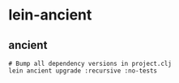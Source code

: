 # lein-ancient

## ancient

```shell
# Bump all dependency versions in project.clj
lein ancient upgrade :recursive :no-tests
```
